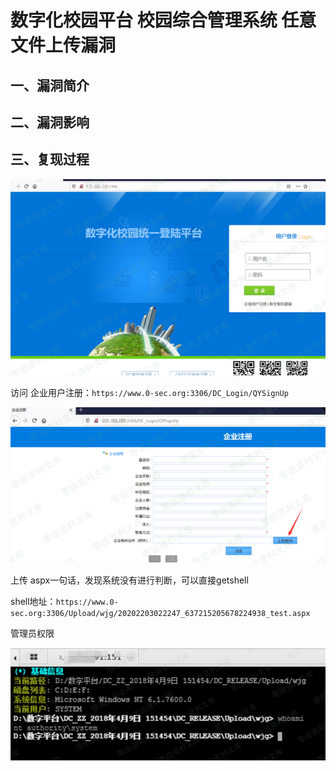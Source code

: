 数字化校园平台 校园综合管理系统 任意文件上传漏洞
================================================

一、漏洞简介
------------

二、漏洞影响
------------

三、复现过程
------------

![1.png](./.resource/数字化校园平台校园综合管理系统任意文件上传漏洞/media/rId24.png)

访问 企业用户注册：`https://www.0-sec.org:3306/DC_Login/QYSignUp`

![2.png](./.resource/数字化校园平台校园综合管理系统任意文件上传漏洞/media/rId25.png)

上传 aspx一句话，发现系统没有进行判断，可以直接getshell

shell地址：`https://www.0-sec.org:3306/Upload/wjg/20202203022247_637215205678224938_test.aspx`

管理员权限

![3.png](./.resource/数字化校园平台校园综合管理系统任意文件上传漏洞/media/rId26.png)
